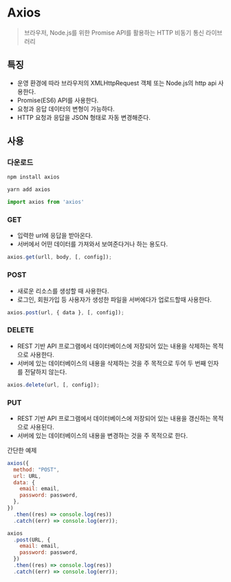 # Axios

> 브라우저, Node.js를 위한 Promise API를 활용하는 HTTP 비동기 통신 라이브러리

## 특징

- 운영 환경에 따라 브라우저의 XMLHttpRequest 객체 또는 Node.js의 http api 사용한다.
- Promise(ES6) API를 사용한다.
- 요청과 응답 데이터의 변형이 가능하다.
- HTTP 요청과 응답을 JSON 형태로 자동 변경해준다.

## 사용

### 다운로드

```jsx
npm install axios

yarn add axios

import axios from 'axios'
```

### GET

- 입력한 url에 응답을 받아온다.
- 서버에서 어떤 데이터를 가져와서 보여준다거나 하는 용도다.

```jsx
axios.get(urll, body, [, config]);
```

### POST

- 새로운 리소스를 생성할 때 사용한다.
- 로그인, 회원가입 등 사용자가 생성한 파일을 서버에다가 업로드할때 사용한다.

```jsx
axios.post(url, { data }, [, config]);
```

### DELETE

- REST 기반 API 프로그램에서 데이터베이스에 저장되어 있는 내용을 삭제하는 목적으로 사용한다.
- 서버에 있는 데이터베이스의 내용을 삭제하는 것을 주 목적으로 두어 두 번째 인자를 전달하지 않는다.

```jsx
axios.delete(url, [, config]);
```

### PUT

- REST 기반 API 프로그램에서 데이터베이스에 저장되어 있는 내용을 갱신하는 목적으로 사용된다.
- 서버에 있는 데이터베이스의 내용을 변경하는 것을 주 목적으로 한다.

간단한 예제

```js
axios({
  method: "POST",
  url: URL,
  data: {
    email: email,
    password: password,
  },
})
  .then((res) => console.log(res))
  .catch((err) => console.log(err));
```

```js
axios
  .post(URL, {
    email: email,
    password: password,
  })
  .then((res) => console.log(res))
  .catch((err) => console.log(err));
```
